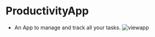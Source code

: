 # ProductivityApp
- An App to manage and track all your tasks.
![viewapp](https://github.com/AlineSilv/ProductivityApp/assets/86479510/e9011346-1317-4500-a558-7b9f1bd4b316)
